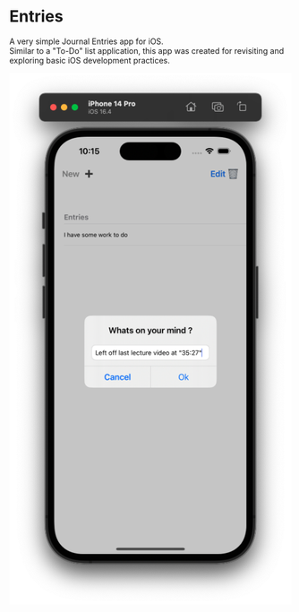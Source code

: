 # Entries
A very simple Journal Entries app for iOS. <br> Similar to a "To-Do" list application, this app was created for revisiting and exploring basic iOS development practices. 

![](JE2.png)

